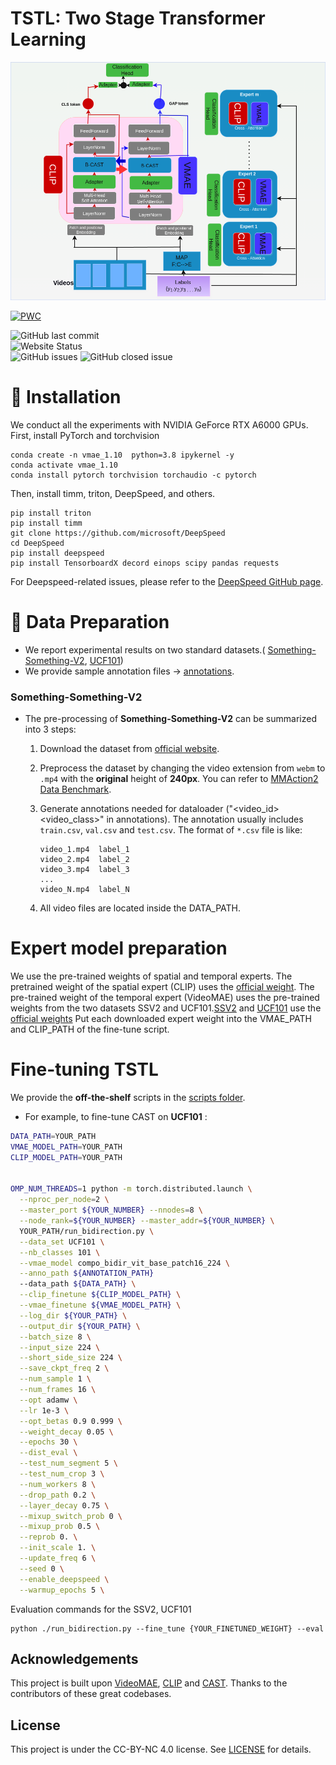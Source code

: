 
# TSTL: Two Stage Transformer Learning

![TSTL Framework](figs/trainwhite.png)
<br>


[![PWC](https://img.shields.io/endpoint.svg?url=https://paperswithcode.com/badge/cast-cross-attention-in-space-and-time-for-1/action-recognition-on-epic-kitchens-100)](https://paperswithcode.com/sota/action-recognition-on-epic-kitchens-100?p=cast-cross-attention-in-space-and-time-for-1)

![GitHub last commit](https://img.shields.io/github/last-commit/khuvll/CAST)<br>
![Website Status](https://img.shields.io/website?url=https://jong980812.github.io/CAST.github.io/)<br>
![GitHub issues](https://img.shields.io/github/issues-raw/khuvll/CAST)
![GitHub closed issue](https://img.shields.io/github/issues-closed/khuvll/CAST)<br>


# :wrench: Installation

We conduct all the experiments with NVIDIA GeForce RTX A6000 GPUs.
First, install PyTorch and torchvision

```
conda create -n vmae_1.10  python=3.8 ipykernel -y
conda activate vmae_1.10
conda install pytorch torchvision torchaudio -c pytorch
```
Then, install timm, triton, DeepSpeed, and others.
```
pip install triton
pip install timm
git clone https://github.com/microsoft/DeepSpeed
cd DeepSpeed
pip install deepspeed
pip install TensorboardX decord einops scipy pandas requests

```

For  Deepspeed-related issues, please refer to the [DeepSpeed GitHub page](https://github.com/microsoft/DeepSpeed).


# :file_folder: Data Preparation

 * We report experimental results on two standard datasets.( [Something-Something-V2](https://developer.qualcomm.com/software/ai-datasets/something-something), [UCF101]())
 * We provide sample annotation files -> [annotations](./annotations/).


### Something-Something-V2
- The pre-processing of **Something-Something-V2** can be summarized into 3 steps:

  1. Download the dataset from [official website](https://developer.qualcomm.com/software/ai-datasets/something-something).

  2. Preprocess the dataset by changing the video extension from `webm` to `.mp4` with the **original** height of **240px**. You can refer to [MMAction2 Data Benchmark](https://github.com/open-mmlab/mmaction2).

  3. Generate annotations needed for dataloader ("<video_id> <video_class>" in annotations). The annotation usually includes `train.csv`, `val.csv` and `test.csv`. The format of `*.csv` file is like:

     ```
     video_1.mp4  label_1
     video_2.mp4  label_2
     video_3.mp4  label_3
     ...
     video_N.mp4  label_N
     ```
  4. All video files are located inside the DATA_PATH.

# Expert model preparation
We use the pre-trained weights of spatial and temporal experts. The pretrained weight of the spatial expert (CLIP) uses the [official weight](https://openaipublic.azureedge.net/clip/models/5806e77cd80f8b59890b7e101eabd078d9fb84e6937f9e85e4ecb61988df416f/ViT-B-16.pt). The pre-trained weight of the temporal expert (VideoMAE) uses the pre-trained weights from the two datasets SSV2 and UCF101.[SSV2](https://drive.google.com/file/d/1dt_59tBIyzdZd5Ecr22lTtzs_64MOZkT/view?usp=sharing) and [UCF101](https://drive.google.com/file/d/1BHev4meNgKM0o_8DMRbuzAsKSP3IpQ3o/view) use the [official weights](https://github.com/MCG-NJU/VideoMAE/blob/main/MODEL_ZOO.md) Put each downloaded expert weight into the VMAE_PATH and CLIP_PATH of the fine-tune script.


# Fine-tuning TSTL

We provide the **off-the-shelf** scripts in the [scripts folder](scripts).

-  For example, to fine-tune CAST on **UCF101** :

  ```bash
DATA_PATH=YOUR_PATH
VMAE_MODEL_PATH=YOUR_PATH
CLIP_MODEL_PATH=YOUR_PATH


OMP_NUM_THREADS=1 python -m torch.distributed.launch \
    --nproc_per_node=2 \
    --master_port ${YOUR_NUMBER} --nnodes=8 \
    --node_rank=${YOUR_NUMBER} --master_addr=${YOUR_NUMBER} \
    YOUR_PATH/run_bidirection.py \
    --data_set UCF101 \
    --nb_classes 101 \
    --vmae_model compo_bidir_vit_base_patch16_224 \
    --anno_path ${ANNOTATION_PATH}
    --data_path ${DATA_PATH} \
    --clip_finetune ${CLIP_MODEL_PATH} \
    --vmae_finetune ${VMAE_MODEL_PATH} \
    --log_dir ${YOUR_PATH} \
    --output_dir ${YOUR_PATH} \
    --batch_size 8 \
    --input_size 224 \
    --short_side_size 224 \
    --save_ckpt_freq 2 \
    --num_sample 1 \
    --num_frames 16 \
    --opt adamw \
    --lr 1e-3 \
    --opt_betas 0.9 0.999 \
    --weight_decay 0.05 \
    --epochs 30 \
    --dist_eval \
    --test_num_segment 5 \
    --test_num_crop 3 \
    --num_workers 8 \
    --drop_path 0.2 \
    --layer_decay 0.75 \
    --mixup_switch_prob 0 \
    --mixup_prob 0.5 \
    --reprob 0. \
    --init_scale 1. \
    --update_freq 6 \
    --seed 0 \
    --enable_deepspeed \
    --warmup_epochs 5 \
  ```


Evaluation commands for the SSV2, UCF101
```
python ./run_bidirection.py --fine_tune {YOUR_FINETUNED_WEIGHT} --eval
```


## Acknowledgements

This project is built upon [VideoMAE](https://github.com/MCG-NJU/VideoMAE),  [CLIP](https://github.com/openai/CLIP) and [CAST](https://github.com/KHU-VLL/CAST.git). Thanks to the contributors of these great codebases.

## License

This project is under the CC-BY-NC 4.0 license. See [LICENSE](https://github.com/MCG-NJU/VideoMAE/blob/main/LICENSE) for details.



